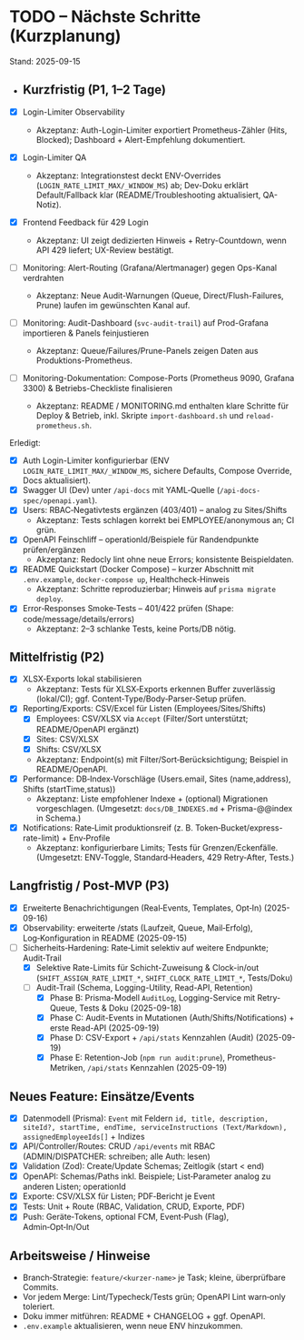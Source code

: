 # TODO – Nächste Schritte (Kurzplanung)

Stand: 2025-09-15

- ## Kurzfristig (P1, 1–2 Tage)
- [x] Login-Limiter Observability
  - Akzeptanz: Auth-Login-Limiter exportiert Prometheus-Zähler (Hits, Blocked); Dashboard + Alert-Empfehlung dokumentiert.
- [x] Login-Limiter QA
  - Akzeptanz: Integrationstest deckt ENV-Overrides (`LOGIN_RATE_LIMIT_MAX/_WINDOW_MS`) ab; Dev-Doku erklärt Default/Fallback klar (README/Troubleshooting aktualisiert, QA-Notiz).
- [x] Frontend Feedback für 429 Login
  - Akzeptanz: UI zeigt dedizierten Hinweis + Retry-Countdown, wenn API 429 liefert; UX-Review bestätigt.

- [ ] Monitoring: Alert-Routing (Grafana/Alertmanager) gegen Ops-Kanal verdrahten
  - Akzeptanz: Neue Audit-Warnungen (Queue, Direct/Flush-Failures, Prune) laufen im gewünschten Kanal auf.
- [ ] Monitoring: Audit-Dashboard (`svc-audit-trail`) auf Prod-Grafana importieren & Panels feinjustieren
  - Akzeptanz: Queue/Failures/Prune-Panels zeigen Daten aus Produktions-Prometheus.
- [ ] Monitoring-Dokumentation: Compose-Ports (Prometheus 9090, Grafana 3300) & Betriebs-Checkliste finalisieren
  - Akzeptanz: README / MONITORING.md enthalten klare Schritte für Deploy & Betrieb, inkl. Skripte `import-dashboard.sh` und `reload-prometheus.sh`.
  
Erledigt:
- [x] Auth Login-Limiter konfigurierbar (ENV `LOGIN_RATE_LIMIT_MAX/_WINDOW_MS`, sichere Defaults, Compose Override, Docs aktualisiert).
- [x] Swagger UI (Dev) unter `/api-docs` mit YAML‑Quelle (`/api-docs-spec/openapi.yaml`).
- [x] Users: RBAC‑Negativtests ergänzen (403/401) – analog zu Sites/Shifts
  - Akzeptanz: Tests schlagen korrekt bei EMPLOYEE/anonymous an; CI grün.
- [x] OpenAPI Feinschliff – operationId/Beispiele für Randendpunkte prüfen/ergänzen
  - Akzeptanz: Redocly lint ohne neue Errors; konsistente Beispieldaten.
- [x] README Quickstart (Docker Compose) – kurzer Abschnitt mit `.env.example`, `docker-compose up`, Healthcheck‑Hinweis
  - Akzeptanz: Schritte reproduzierbar; Hinweis auf `prisma migrate deploy`.
- [x] Error‑Responses Smoke‑Tests – 401/422 prüfen (Shape: code/message/details/errors)
  - Akzeptanz: 2–3 schlanke Tests, keine Ports/DB nötig.

## Mittelfristig (P2)
- [x] XLSX‑Exports lokal stabilisieren
  - Akzeptanz: Tests für XLSX‑Exports erkennen Buffer zuverlässig (lokal/CI); ggf. Content‑Type/Body‑Parser‑Setup prüfen.
- [x] Reporting/Exports: CSV/Excel für Listen (Employees/Sites/Shifts)
  - [x] Employees: CSV/XLSX via `Accept` (Filter/Sort unterstützt; README/OpenAPI ergänzt)
  - [x] Sites: CSV/XLSX
  - [x] Shifts: CSV/XLSX
  - Akzeptanz: Endpoint(s) mit Filter/Sort‑Berücksichtigung; Beispiel in README/OpenAPI.
- [x] Performance: DB‑Index‑Vorschläge (Users.email, Sites (name,address), Shifts (startTime,status))
  - Akzeptanz: Liste empfohlener Indexe + (optional) Migrationen vorgeschlagen. (Umgesetzt: `docs/DB_INDEXES.md` + Prisma-@@index in Schema.)
- [x] Notifications: Rate‑Limit produktionsreif (z. B. Token‑Bucket/express-rate-limit) + Env‑Profile
  - Akzeptanz: konfigurierbare Limits; Tests für Grenzen/Eckenfälle. (Umgesetzt: ENV‑Toggle, Standard‑Headers, 429 Retry‑After, Tests.)

## Langfristig / Post‑MVP (P3)
- [x] Erweiterte Benachrichtigungen (Real‑Events, Templates, Opt‑In) (2025-09-16)
- [x] Observability: erweiterte /stats (Laufzeit, Queue, Mail‑Erfolg), Log‑Konfiguration in README (2025-09-15)
- [ ] Sicherheits‑Hardening: Rate‑Limit selektiv auf weitere Endpunkte; Audit‑Trail
  - [x] Selektive Rate-Limits für Schicht-Zuweisung & Clock-in/out (`SHIFT_ASSIGN_RATE_LIMIT_*`, `SHIFT_CLOCK_RATE_LIMIT_*`, Tests/Doku)
  - [ ] Audit-Trail (Schema, Logging-Utility, Read-API, Retention)
    - [x] Phase B: Prisma-Modell `AuditLog`, Logging-Service mit Retry-Queue, Tests & Doku (2025-09-18)
    - [x] Phase C: Audit-Events in Mutationen (Auth/Shifts/Notifications) + erste Read-API (2025-09-19)
    - [x] Phase D: CSV-Export + `/api/stats` Kennzahlen (Audit) (2025-09-19)
    - [x] Phase E: Retention-Job (`npm run audit:prune`), Prometheus-Metriken, `/api/stats` Kennzahlen (2025-09-19)

## Neues Feature: Einsätze/Events
- [x] Datenmodell (Prisma): `Event` mit Feldern `id, title, description, siteId?, startTime, endTime, serviceInstructions (Text/Markdown), assignedEmployeeIds[]` + Indizes
- [x] API/Controller/Routes: CRUD `/api/events` mit RBAC (ADMIN/DISPATCHER: schreiben; alle Auth: lesen)
- [x] Validation (Zod): Create/Update Schemas; Zeitlogik (start < end)
- [x] OpenAPI: Schemas/Paths inkl. Beispiele; List‑Parameter analog zu anderen Listen; operationId
- [x] Exporte: CSV/XLSX für Listen; PDF‑Bericht je Event
- [x] Tests: Unit + Route (RBAC, Validation, CRUD, Exporte, PDF)
- [x] Push: Geräte‑Tokens, optional FCM, Event‑Push (Flag), Admin‑Opt‑In/Out

## Arbeitsweise / Hinweise
- Branch‑Strategie: `feature/<kurzer-name>` je Task; kleine, überprüfbare Commits.
- Vor jedem Merge: Lint/Typecheck/Tests grün; OpenAPI Lint warn‑only toleriert.
- Doku immer mitführen: README + CHANGELOG + ggf. OpenAPI.
- `.env.example` aktualisieren, wenn neue ENV hinzukommen.
